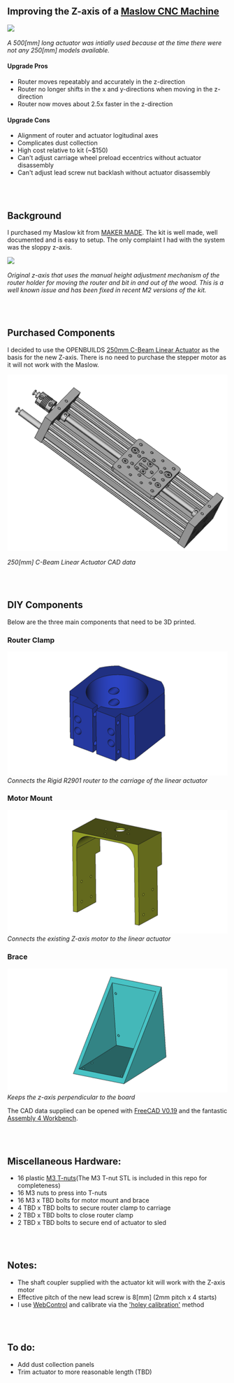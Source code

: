 ## Improving the Z-axis of a [Maslow CNC Machine](https://www.maslowcnc.com/)

![](maslow_z_axis_improved.png)

 *A 500[mm] long actuator was intially used because at the time there were not any 250[mm] models available.*

#### Upgrade Pros
* Router moves repeatably and accurately in the z-direction
* Router no longer shifts in the x and y-directions when moving in the z-direction
* Router now moves about 2.5x faster in the z-direction

#### Upgrade Cons
* Alignment of router and actuator logitudinal axes
* Complicates dust collection
* High cost relative to kit (~$150)
* Can't adjust carriage wheel preload eccentrics without actuator disassembly
* Can't adjust lead screw nut backlash without actuator disassembly

<br/>
<br/>

## Background
I purchased my Maslow kit from [MAKER MADE](https://makermade.com/).  The kit is well made, well documented and is easy to setup.  The only complaint I had with the system was the sloppy z-axis.  

![](maslow_z_axis_stock.png)

*Original z-axis that uses the manual height adjustment mechanism of the router holder for moving the router and bit in and out of the wood. This is a well known issue and has been fixed in recent M2 versions of the kit.*

<br/>
<br/>

## Purchased Components
I decided to use the OPENBUILDS [250mm C-Beam Linear Actuator](https://openbuildspartstore.com/c-beam-linear-actuator-bundle/) as the basis for the new Z-axis.  There is no need to purchase the stepper motor as it will not work with the Maslow.

![](openbuilds_c_frame_actuator.png)

*250[mm] C-Beam Linear Actuator CAD data*

<br/>
<br/>


## DIY Components
Below are the three main components that need to be 3D printed.  
 
### Router Clamp
![](maslow_z_axis_router_clamp.png)
*Connects the Rigid R2901 router to the carriage of the linear actuator*


### Motor Mount
![](maslow_z_axis_motor_mount.png)
*Connects the existing Z-axis motor to the linear actuator* 

### Brace
![](maslow_z_axis_brace.png)
*Keeps the z-axis perpendicular to the board*

The CAD data supplied can be opened with [FreeCAD V0.19](https://www.freecadweb.org/) and the fantastic [Assembly 4 Workbench](https://github.com/Zolko-123/FreeCAD_Assembly4).

<br/>
<br/>

## Miscellaneous Hardware:
* 16 plastic [M3 T-nuts](https://www.thingiverse.com/thing:1064782)(The M3 T-nut STL is included in this repo for completeness)
* 16 M3 nuts to press into T-nuts
* 16 M3 x TBD bolts for motor mount and brace
* 4 TBD x TBD bolts to secure router clamp to carriage
* 2 TBD x TBD bolts to close router clamp
* 2 TBD x TBD bolts to secure end of actuator to sled

<br/>
<br/>

## Notes:
* The shaft coupler supplied with the actuator kit will work with the Z-axis motor
* Effective pitch of the new lead screw is 8[mm] (2mm pitch x 4 starts)
* I use [WebControl](https://github.com/WebControlCNC/WebControl) and calibrate via the ['holey calibration'](https://webcontrolcnc.github.io/WebControl/Actions/Calibration-Setup/holeyCalibration.html) method

<br/>
<br/>

## To do:
* Add dust collection panels
* Trim actuator to more reasonable length (TBD)
